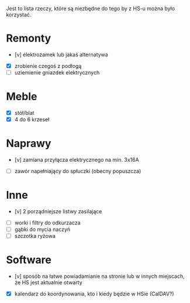 Jest to lista rzeczy, które są niezbędne do tego by z HS-u można było korzystać.

# Remonty

- [v] elektrozamek lub jakaś alternatywa
- [x] zrobienie czegoś z podłogą
- [ ] uziemienie gniazdek elektrycznych

# Meble

- [x] stół/blat
- [x] 4 do 6 krzeseł

# Naprawy

- [v] zamiana przyłącza elektrycznego na min. 3x16A
- [ ] zawór napełniający do spłuczki (obecny popuszcza)

# Inne

- [v] 2 porządniejsze listwy zasilające
- [ ] worki i filtry do odkurzacza
- [ ] gąbki do mycia naczyń
- [ ] szczotka ryżowa

# Software

- [v] sposób na łatwe powiadamianie na stronie lub w innych miejscach, że HS jest aktualnie otwarty
- [x] kalendarz do koordynowania, kto i kiedy będzie w HSie (CalDAV?)